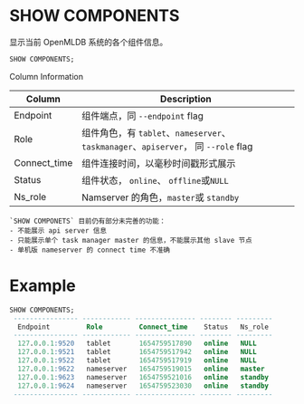 # SHOW COMPONENTS
显示当前 OpenMLDB 系统的各个组件信息。

```sql
SHOW COMPONENTS;
```

Column Information

| Column       | Description                                                             |
| ------------ |-------------------------------------------------------------------------|
| Endpoint     | 组件端点，同 `--endpoint` flag                                                |
| Role         | 组件角色，有 `tablet`、`nameserver`、`taskmanager`、`apiserver`， 同 `--role` flag |
| Connect_time | 组件连接时间，以毫秒时间戳形式展示                                                       |
| Status       | 组件状态， `online`、 `offline`或`NULL`                                        |
| Ns_role      | Namserver 的角色，`master`或 `standby`                                       |


```{note}
`SHOW COMPONETS` 目前仍有部分未完善的功能：
- 不能展示 api server 信息
- 只能展示单个 task manager master 的信息，不能展示其他 slave 节点
- 单机版 nameserver 的 connect time 不准确
```
# Example

```sql
SHOW COMPONENTS;
 ---------------- ------------ --------------- -------- --------- 
  Endpoint         Role         Connect_time    Status   Ns_role  
 ---------------- ------------ --------------- -------- --------- 
  127.0.0.1:9520   tablet       1654759517890   online   NULL     
  127.0.0.1:9521   tablet       1654759517942   online   NULL     
  127.0.0.1:9522   tablet       1654759517919   online   NULL     
  127.0.0.1:9622   nameserver   1654759519015   online   master   
  127.0.0.1:9623   nameserver   1654759521016   online   standby  
  127.0.0.1:9624   nameserver   1654759523030   online   standby  
 ---------------- ------------ --------------- -------- --------- 
```

